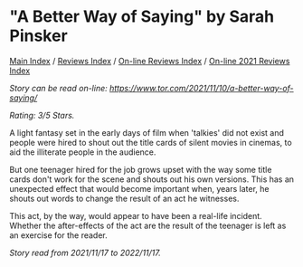 # "A Better Way of Saying" by Sarah Pinsker

[Main Index](../../../README.md) / [Reviews Index](../../README.md) / [On-line Reviews Index](../README.md) / [On-line 2021 Reviews Index](README.md)

*Story can be read on-line: <https://www.tor.com/2021/11/10/a-better-way-of-saying/>*

*Rating: 3/5 Stars.*

A light fantasy set in the early days of film when 'talkies' did not exist and people were hired to shout out the title cards of silent movies in cinemas, to aid the illiterate people in the audience.

But one teenager hired for the job grows upset with the way some title cards don't work for the scene and shouts out his own versions. This has an unexpected effect that would become important when, years later, he shouts out words to change the result of an act he witnesses.

This act, by the way, would appear to have been a real-life incident. Whether the after-effects of the act are the result of the teenager is left as an exercise for the reader.

*Story read from 2021/11/17 to 2022/11/17.*
